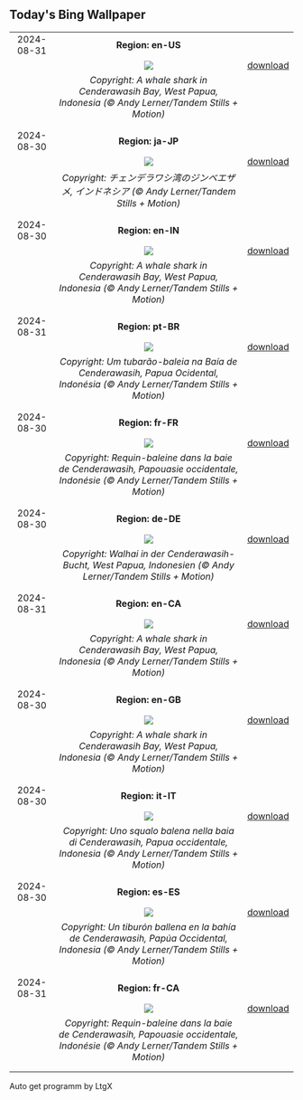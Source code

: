## Today's Bing Wallpaper
|      |      |      |
| :----: | :----: | :----: |
|2024-08-31|**Region: en-US**||
||![](https://www.bing.com/th?id=OHR.WhaleSharkDay_EN-US8979838463_UHD.jpg&pid=hp&w=1152&h=648&rs=1&c=4)| [download](https://www.bing.com/th?id=OHR.WhaleSharkDay_EN-US8979838463_UHD.jpg)|
||*Copyright: A whale shark in Cenderawasih Bay, West Papua, Indonesia (© Andy Lerner/Tandem Stills + Motion)*
||
|||
|2024-08-30|**Region: ja-JP**||
||![](https://www.bing.com/th?id=OHR.WhaleSharkDay_JA-JP6933929150_UHD.jpg&pid=hp&w=1152&h=648&rs=1&c=4)| [download](https://www.bing.com/th?id=OHR.WhaleSharkDay_JA-JP6933929150_UHD.jpg)|
||*Copyright: チェンデラワシ湾のジンベエザメ, インドネシア (© Andy Lerner/Tandem Stills + Motion)*
||
|||
|2024-08-30|**Region: en-IN**||
||![](https://www.bing.com/th?id=OHR.WhaleSharkDay_EN-IN1617510782_UHD.jpg&pid=hp&w=1152&h=648&rs=1&c=4)| [download](https://www.bing.com/th?id=OHR.WhaleSharkDay_EN-IN1617510782_UHD.jpg)|
||*Copyright: A whale shark in Cenderawasih Bay, West Papua, Indonesia (© Andy Lerner/Tandem Stills + Motion)*
||
|||
|2024-08-31|**Region: pt-BR**||
||![](https://www.bing.com/th?id=OHR.WhaleSharkDay_PT-BR4441364252_UHD.jpg&pid=hp&w=1152&h=648&rs=1&c=4)| [download](https://www.bing.com/th?id=OHR.WhaleSharkDay_PT-BR4441364252_UHD.jpg)|
||*Copyright: Um tubarão-baleia na Baía de Cenderawasih, Papua Ocidental, Indonésia (© Andy Lerner/Tandem Stills + Motion)*
||
|||
|2024-08-30|**Region: fr-FR**||
||![](https://www.bing.com/th?id=OHR.WhaleSharkDay_FR-FR7922497271_UHD.jpg&pid=hp&w=1152&h=648&rs=1&c=4)| [download](https://www.bing.com/th?id=OHR.WhaleSharkDay_FR-FR7922497271_UHD.jpg)|
||*Copyright: Requin-baleine dans la baie de Cenderawasih, Papouasie occidentale, Indonésie (© Andy Lerner/Tandem Stills + Motion)*
||
|||
|2024-08-30|**Region: de-DE**||
||![](https://www.bing.com/th?id=OHR.WhaleSharkDay_DE-DE9045925984_UHD.jpg&pid=hp&w=1152&h=648&rs=1&c=4)| [download](https://www.bing.com/th?id=OHR.WhaleSharkDay_DE-DE9045925984_UHD.jpg)|
||*Copyright: Walhai in der Cenderawasih-Bucht, West Papua, Indonesien (© Andy Lerner/Tandem Stills + Motion)*
||
|||
|2024-08-31|**Region: en-CA**||
||![](https://www.bing.com/th?id=OHR.WhaleSharkDay_EN-CA7348725715_UHD.jpg&pid=hp&w=1152&h=648&rs=1&c=4)| [download](https://www.bing.com/th?id=OHR.WhaleSharkDay_EN-CA7348725715_UHD.jpg)|
||*Copyright: A whale shark in Cenderawasih Bay, West Papua, Indonesia (© Andy Lerner/Tandem Stills + Motion)*
||
|||
|2024-08-30|**Region: en-GB**||
||![](https://www.bing.com/th?id=OHR.WhaleSharkDay_EN-GB4536568745_UHD.jpg&pid=hp&w=1152&h=648&rs=1&c=4)| [download](https://www.bing.com/th?id=OHR.WhaleSharkDay_EN-GB4536568745_UHD.jpg)|
||*Copyright: A whale shark in Cenderawasih Bay, West Papua, Indonesia (© Andy Lerner/Tandem Stills + Motion)*
||
|||
|2024-08-30|**Region: it-IT**||
||![](https://www.bing.com/th?id=OHR.WhaleSharkDay_IT-IT0919967624_UHD.jpg&pid=hp&w=1152&h=648&rs=1&c=4)| [download](https://www.bing.com/th?id=OHR.WhaleSharkDay_IT-IT0919967624_UHD.jpg)|
||*Copyright: Uno squalo balena nella baia di Cenderawasih, Papua occidentale, Indonesia (© Andy Lerner/Tandem Stills + Motion)*
||
|||
|2024-08-30|**Region: es-ES**||
||![](https://www.bing.com/th?id=OHR.WhaleSharkDay_ES-ES3843560533_UHD.jpg&pid=hp&w=1152&h=648&rs=1&c=4)| [download](https://www.bing.com/th?id=OHR.WhaleSharkDay_ES-ES3843560533_UHD.jpg)|
||*Copyright: Un tiburón ballena en la bahía de Cenderawasih, Papúa Occidental, Indonesia (© Andy Lerner/Tandem Stills + Motion)*
||
|||
|2024-08-31|**Region: fr-CA**||
||![](https://www.bing.com/th?id=OHR.WhaleSharkDay_FR-CA4814145075_UHD.jpg&pid=hp&w=1152&h=648&rs=1&c=4)| [download](https://www.bing.com/th?id=OHR.WhaleSharkDay_FR-CA4814145075_UHD.jpg)|
||*Copyright: Requin-baleine dans la baie de Cenderawasih, Papouasie occidentale, Indonésie (© Andy Lerner/Tandem Stills + Motion)*
||
|||

Auto get programm by LtgX
